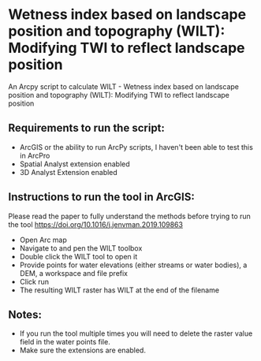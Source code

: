# Wetness index based on landscape position and topography (WILT): Modifying TWI to reflect landscape position

An Arcpy script to calculate WILT - Wetness index based on landscape position and topography (WILT): Modifying TWI to reflect landscape position

## Requirements to run the script:

+ ArcGIS or the ability to run ArcPy scripts, I haven't been able to test this in ArcPro
+ Spatial Analyst extension enabled
+ 3D Analyst Extension enabled

## Instructions to run the tool in ArcGIS:

Please read the paper to fully understand the methods before trying to run the tool https://doi.org/10.1016/j.jenvman.2019.109863

+ Open Arc map
+ Navigate to and pen the WILT toolbox
+ Double click the WILT tool to open it
+ Provide points for water elevations (either streams or water bodies), a DEM, a workspace and file prefix
+ Click run
+ The resulting WILT raster has WILT at the end of the filename

## Notes:

+ If you run the tool multiple times you will need to delete the raster value field in the water points file.
+ Make sure the extensions are enabled.